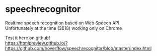 # speechrecognitor
Realtime speech recognition based on Web Speech API  
Unfortunately at the time (2018) working only on Chrome  

Test it here on github!  
https://htmlpreview.github.io/?https://github.com/hoverflow/speechrecognitor/blob/master/index.html

